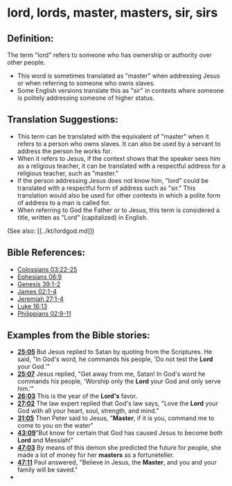 # lord, lords, master, masters, sir, sirs #

## Definition: ##

The term "lord" refers to someone who has ownership or authority over other people.

* This word is sometimes translated as "master" when addressing Jesus or when referring to someone who owns slaves.
* Some English versions translate this as "sir" in contexts where someone is politely addressing someone of higher status.

## Translation Suggestions: ##

* This term can be translated with the equivalent of "master" when it refers to a person who owns slaves. It can also be used by a servant to address the person he works for.
* When it refers to Jesus, if the context shows that the speaker sees him as a religious teacher, it can be translated with a respectful address for a religious teacher, such as "master." 
* If the person addressing Jesus does not know him, "lord" could be translated with a respectful form of address such as "sir." This translation would also be used for other contexts in which a polite form of address to a man is called for.
* When referring to God the Father or to Jesus, this term is considered a title, written as "Lord" (capitalized) in English.

(See also: [[../kt/lordgod.md]])

## Bible References: ##

* [Colossians 03:22-25](en/tn/col/help/03/22)
* [Ephesians 06:9](en/tn/eph/help/06/09)
* [Genesis 39:1-2](en/tn/gen/help/39/01)
* [James 02:1-4](en/tn/jas/help/02/01)
* [Jeremiah 27:1-4](en/tn/jer/help/27/01)
* [Luke 16:13](en/tn/luk/help/16/13)
* [Philippians 02:9-11](en/tn/php/help/02/09)

## Examples from the Bible stories: ##

* __[25:05](en/tn/obs/help/25/05)__ But Jesus replied to Satan by quoting from the Scriptures. He said, "In God's word, he commands his people, 'Do not test the __Lord__  your God.'"
* __[25:07](en/tn/obs/help/25/07)__ Jesus replied, "Get away from me, Satan! In God's word he commands his people, 'Worship only the __Lord__  your God and only serve him.'"
* __[26:03](en/tn/obs/help/26/03)__ This is the year of the __Lord's__  favor.
* __[27:02](en/tn/obs/help/27/02)__ The law expert replied that God's law says, "Love the __Lord__  your God with all your heart, soul, strength, and mind."
* __[31:05](en/tn/obs/help/31/05)__ Then Peter said to Jesus, "__Master__, if it is you, command me to come to you on the water"
* __[43:09](en/tn/obs/help/43/09)__"But know for certain that God has caused Jesus to become both __Lord__  and Messiah!"
* __[47:03](en/tn/obs/help/47/03)__ By means of this demon she predicted the future for people, she made a lot of money for her __masters__  as a fortuneteller.
* __[47:11](en/tn/obs/help/47/11)__ Paul answered, "Believe in Jesus, the __Master__, and you and your family will be saved."
*